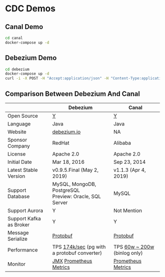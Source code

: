 # CDC Demos

## Canal Demo

```bash
cd canal
docker-compose up -d
```

## Debezium Demo

```bash
cd debezium
docker-compose up -d
curl -i -X POST -H "Accept:application/json" -H "Content-Type:application/json" http://localhost:8083/connectors/ -d @connect.json
```

## Comparison Between Debezium And Canal

|  | Debezium | Canal |
|  ----  | ----  | ---- |
| Open Source | [Y](https://github.com/debezium/debezium) | [Y](https://github.com/alibaba/canal) |
| Language | Java | Java |
| Website | [debezium.io](https://debezium.io/) | NA |
| Sponsor Company | RedHat | Alibaba |
| License | Apache 2.0 | Apache 2.0 |
| Initial Date | Mar 18, 2016 | Sep 23, 2014 |
| Latest Stable Version | v0.9.5.Final (May 2, 2019) | v1.1.3 (Apr 4, 2019) |
| Support Database | MySQL, MongoDB, PostgreSQL </br> Preview: Oracle, SQL Server | MySQL |
| Support Aurora | Y | Not Mention |
| Support Kafka as Broker | Y | Y |
| Message Serialize | [Protobuf](https://github.com/blueapron/kafka-connect-protobuf-converter) | [Protobuf](https://github.com/alibaba/canal/tree/master/protocol) |
| Performance | TPS [174k/sec](https://gitter.im/debezium/dev?at=5a2a6de4ba39a53f1a360424) (pg with a protobuf converter)  | TPS [60w ~ 200w](https://github.com/alibaba/canal/wiki/Performance) (binlog only) |
| Monitor | [JMX](https://debezium.io/docs/monitoring/) [Prometheus Metrics](https://github.com/prometheus/jmx_exporter) | [Prometheus Metrics](https://github.com/alibaba/canal/wiki/Prometheus-QuickStart) |
